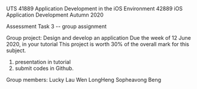 UTS 
41889 Application Development in the iOS Environment
42889 iOS Application Development
Autumn 2020

Assessment Task 3 -- group assignment

Group project: Design and develop an application
Due the week of 12 June 2020, in your tutorial
This project is worth 30% of the overall mark for this subject.

1. presentation in tutorial
2. submit codes in Github.




Group members:
Lucky Lau 
Wen LongHeng 
Sopheavong Beng

